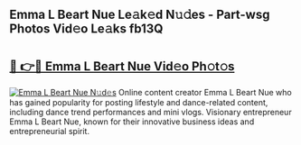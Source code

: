 ## Emma L Beart Nue Le𝚊k𝚎d N𝚞𝚍es - Part-wsg Photos Vid𝚎o Le𝚊ks fb13Q

# <h2><a href="http://fb7z3h.evod.top/?m=Emma+L+Beart+Nue">🔗 👉🔴 Emma L Beart Nue Vid𝚎o Ph𝚘t𝚘s</a></h2>

[![Emma L Beart Nue N𝚞d𝚎s](https://i.imgur.com/8V9OHl7.gif)](http://fb7z3h.evod.top/?m=Emma+L+Beart+Nue)
Online content creator Emma L Beart Nue who has gained popularity for posting lifestyle and dance-related content, including dance trend performances and mini vlogs. Visionary entrepreneur Emma L Beart Nue, known for their innovative business ideas and entrepreneurial spirit. 
